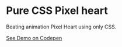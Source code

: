# Pure CSS Pixel heart

Beating animation Pixel Heart using only CSS.

<a href="https://codepen.io/niclamarino/pen/aKpVEJ">See Demo on Codepen</a>
